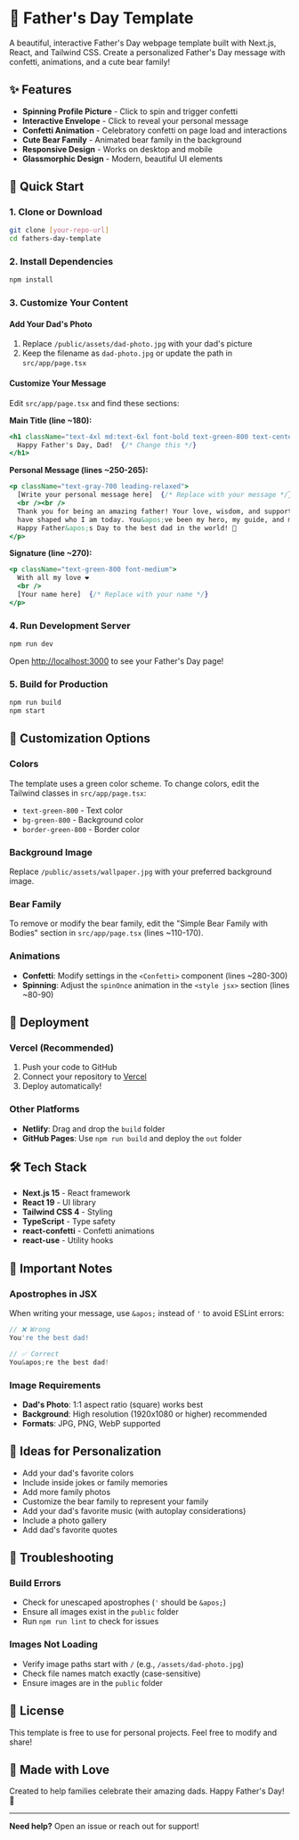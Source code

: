 # 🎉 Father's Day Template

A beautiful, interactive Father's Day webpage template built with Next.js, React, and Tailwind CSS. Create a personalized Father's Day message with confetti, animations, and a cute bear family!

## ✨ Features

- **Spinning Profile Picture** - Click to spin and trigger confetti
- **Interactive Envelope** - Click to reveal your personal message
- **Confetti Animation** - Celebratory confetti on page load and interactions
- **Cute Bear Family** - Animated bear family in the background
- **Responsive Design** - Works on desktop and mobile
- **Glassmorphic Design** - Modern, beautiful UI elements

## 🚀 Quick Start

### 1. Clone or Download
```bash
git clone [your-repo-url]
cd fathers-day-template
```

### 2. Install Dependencies
```bash
npm install
```

### 3. Customize Your Content

#### **Add Your Dad's Photo**
1. Replace `/public/assets/dad-photo.jpg` with your dad's picture
2. Keep the filename as `dad-photo.jpg` or update the path in `src/app/page.tsx`

#### **Customize Your Message**
Edit `src/app/page.tsx` and find these sections:

**Main Title (line ~180):**
```jsx
<h1 className="text-4xl md:text-6xl font-bold text-green-800 text-center whitespace-nowrap">
  Happy Father's Day, Dad!  {/* Change this */}
</h1>
```

**Personal Message (lines ~250-265):**
```jsx
<p className="text-gray-700 leading-relaxed">
  [Write your personal message here]  {/* Replace with your message */}
  <br /><br />
  Thank you for being an amazing father! Your love, wisdom, and support 
  have shaped who I am today. You&apos;ve been my hero, my guide, and my inspiration. 
  Happy Father&apos;s Day to the best dad in the world! 🎉
</p>
```

**Signature (line ~270):**
```jsx
<p className="text-green-800 font-medium">
  With all my love ❤️
  <br />
  [Your name here]  {/* Replace with your name */}
</p>
```

### 4. Run Development Server
```bash
npm run dev
```

Open [http://localhost:3000](http://localhost:3000) to see your Father's Day page!

### 5. Build for Production
```bash
npm run build
npm start
```

## 🎨 Customization Options

### Colors
The template uses a green color scheme. To change colors, edit the Tailwind classes in `src/app/page.tsx`:
- `text-green-800` - Text color
- `bg-green-800` - Background color
- `border-green-800` - Border color

### Background Image
Replace `/public/assets/wallpaper.jpg` with your preferred background image.

### Bear Family
To remove or modify the bear family, edit the "Simple Bear Family with Bodies" section in `src/app/page.tsx` (lines ~110-170).

### Animations
- **Confetti**: Modify settings in the `<Confetti>` component (lines ~280-300)
- **Spinning**: Adjust the `spinOnce` animation in the `<style jsx>` section (lines ~80-90)

## 📱 Deployment

### Vercel (Recommended)
1. Push your code to GitHub
2. Connect your repository to [Vercel](https://vercel.com)
3. Deploy automatically!

### Other Platforms
- **Netlify**: Drag and drop the `build` folder
- **GitHub Pages**: Use `npm run build` and deploy the `out` folder

## 🛠️ Tech Stack

- **Next.js 15** - React framework
- **React 19** - UI library
- **Tailwind CSS 4** - Styling
- **TypeScript** - Type safety
- **react-confetti** - Confetti animations
- **react-use** - Utility hooks

## 📝 Important Notes

### Apostrophes in JSX
When writing your message, use `&apos;` instead of `'` to avoid ESLint errors:
```jsx
// ❌ Wrong
You're the best dad!

// ✅ Correct
You&apos;re the best dad!
```

### Image Requirements
- **Dad's Photo**: 1:1 aspect ratio (square) works best
- **Background**: High resolution (1920x1080 or higher) recommended
- **Formats**: JPG, PNG, WebP supported

## 🎁 Ideas for Personalization

- Add your dad's favorite colors
- Include inside jokes or family memories
- Add more family photos
- Customize the bear family to represent your family
- Add your dad's favorite music (with autoplay considerations)
- Include a photo gallery
- Add dad's favorite quotes

## 🐛 Troubleshooting

### Build Errors
- Check for unescaped apostrophes (`'` should be `&apos;`)
- Ensure all images exist in the `public` folder
- Run `npm run lint` to check for issues

### Images Not Loading
- Verify image paths start with `/` (e.g., `/assets/dad-photo.jpg`)
- Check file names match exactly (case-sensitive)
- Ensure images are in the `public` folder

## 📄 License

This template is free to use for personal projects. Feel free to modify and share!

## 💝 Made with Love

Created to help families celebrate their amazing dads. Happy Father's Day! 🎉

---

**Need help?** Open an issue or reach out for support!
